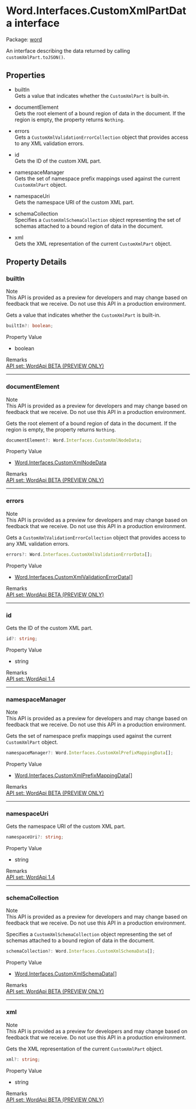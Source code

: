 # Word.Interfaces.CustomXmlPartData interface

Package: [word](/en-us/javascript/api/word)

An interface describing the data returned by calling `customXmlPart.toJSON()`.

## Properties

- builtIn  
  Gets a value that indicates whether the `CustomXmlPart` is built-in.

- documentElement  
  Gets the root element of a bound region of data in the document. If the region is empty, the property returns `Nothing`.

- errors  
  Gets a `CustomXmlValidationErrorCollection` object that provides access to any XML validation errors.

- id  
  Gets the ID of the custom XML part.

- namespaceManager  
  Gets the set of namespace prefix mappings used against the current `CustomXmlPart` object.

- namespaceUri  
  Gets the namespace URI of the custom XML part.

- schemaCollection  
  Specifies a `CustomXmlSchemaCollection` object representing the set of schemas attached to a bound region of data in the document.

- xml  
  Gets the XML representation of the current `CustomXmlPart` object.

## Property Details

### builtIn

Note  
This API is provided as a preview for developers and may change based on feedback that we receive. Do not use this API in a production environment.

Gets a value that indicates whether the `CustomXmlPart` is built-in.

```typescript
builtIn?: boolean;
```

Property Value
- boolean

Remarks  
[API set: WordApi BETA (PREVIEW ONLY)](/en-us/javascript/api/requirement-sets/word/word-api-requirement-sets)

---

### documentElement

Note  
This API is provided as a preview for developers and may change based on feedback that we receive. Do not use this API in a production environment.

Gets the root element of a bound region of data in the document. If the region is empty, the property returns `Nothing`.

```typescript
documentElement?: Word.Interfaces.CustomXmlNodeData;
```

Property Value
- [Word.Interfaces.CustomXmlNodeData](/en-us/javascript/api/word/word.interfaces.customxmlnodedata)

Remarks  
[API set: WordApi BETA (PREVIEW ONLY)](/en-us/javascript/api/requirement-sets/word/word-api-requirement-sets)

---

### errors

Note  
This API is provided as a preview for developers and may change based on feedback that we receive. Do not use this API in a production environment.

Gets a `CustomXmlValidationErrorCollection` object that provides access to any XML validation errors.

```typescript
errors?: Word.Interfaces.CustomXmlValidationErrorData[];
```

Property Value
- [Word.Interfaces.CustomXmlValidationErrorData](/en-us/javascript/api/word/word.interfaces.customxmlvalidationerrordata)[]

Remarks  
[API set: WordApi BETA (PREVIEW ONLY)](/en-us/javascript/api/requirement-sets/word/word-api-requirement-sets)

---

### id

Gets the ID of the custom XML part.

```typescript
id?: string;
```

Property Value
- string

Remarks  
[API set: WordApi 1.4](/en-us/javascript/api/requirement-sets/word/word-api-requirement-sets)

---

### namespaceManager

Note  
This API is provided as a preview for developers and may change based on feedback that we receive. Do not use this API in a production environment.

Gets the set of namespace prefix mappings used against the current `CustomXmlPart` object.

```typescript
namespaceManager?: Word.Interfaces.CustomXmlPrefixMappingData[];
```

Property Value
- [Word.Interfaces.CustomXmlPrefixMappingData](/en-us/javascript/api/word/word.interfaces.customxmlprefixmappingdata)[]

Remarks  
[API set: WordApi BETA (PREVIEW ONLY)](/en-us/javascript/api/requirement-sets/word/word-api-requirement-sets)

---

### namespaceUri

Gets the namespace URI of the custom XML part.

```typescript
namespaceUri?: string;
```

Property Value
- string

Remarks  
[API set: WordApi 1.4](/en-us/javascript/api/requirement-sets/word/word-api-requirement-sets)

---

### schemaCollection

Note  
This API is provided as a preview for developers and may change based on feedback that we receive. Do not use this API in a production environment.

Specifies a `CustomXmlSchemaCollection` object representing the set of schemas attached to a bound region of data in the document.

```typescript
schemaCollection?: Word.Interfaces.CustomXmlSchemaData[];
```

Property Value
- [Word.Interfaces.CustomXmlSchemaData](/en-us/javascript/api/word/word.interfaces.customxmlschemadata)[]

Remarks  
[API set: WordApi BETA (PREVIEW ONLY)](/en-us/javascript/api/requirement-sets/word/word-api-requirement-sets)

---

### xml

Note  
This API is provided as a preview for developers and may change based on feedback that we receive. Do not use this API in a production environment.

Gets the XML representation of the current `CustomXmlPart` object.

```typescript
xml?: string;
```

Property Value
- string

Remarks  
[API set: WordApi BETA (PREVIEW ONLY)](/en-us/javascript/api/requirement-sets/word/word-api-requirement-sets)
